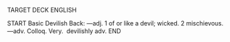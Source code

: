 TARGET DECK
ENGLISH

START
Basic
Devilish
Back: —adj. 1 of or like a devil; wicked. 2 mischievous. —adv. Colloq. Very.  devilishly adv.
END
